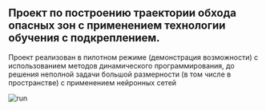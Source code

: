 ## Проект по построению траектории обхода опасных зон с применением технологии обучения с подкреплением.
Проект реализован в пилотном режиме (демонстрация возможности) с использованием методов динамического программирования, до решения неполной задачи большой размерности (в том числе в пространстве) с применением нейронных сетей

![run](https://github.com/iukash/ZoniPvoCpp/assets/842091/a7b9711a-934f-429f-81cd-f92a9c6dc625)
